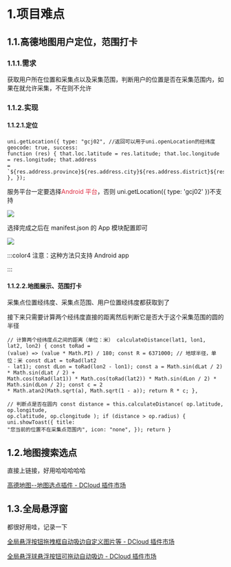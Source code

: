 # 1.项目难点

## 1.1.高德地图用户定位，范围打卡

### 1.1.1.需求

获取用户所在位置和采集点以及采集范围，判断用户的位置是否在采集范围内，如果在就允许采集，不在则不允许

### 1.1.2.实现

#### 1.1.2.1.定位

```vue
uni.getLocation({ type: "gcj02", //返回可以用于uni.openLocation的经纬度 geocode: true, success:
function (res) { that.loc.latitude = res.latitude; that.loc.longitude = res.longitude; that.address
=
`${res.address.province}${res.address.city}${res.address.district}${res.address.street}${res.address.streetNum}${res.address.poiName}${res.address.cityCode}`;
}, });
```

服务平台一定要选择<font style="color:#DF2A3F;">Android 平台</font>，否则 uni.getLocation({ type: 'gcj02' })不支持

![](https://cdn.nlark.com/yuque/0/2024/png/38473181/1728715386688-8dd8ba98-cf9b-4dea-8f8f-c8fa5840579c.png)

选择完成之后在 manifest.json 的 App 模块配置即可

![](https://cdn.nlark.com/yuque/0/2024/png/38473181/1728715634991-de4e37ff-541b-4732-a732-ead323fb5416.png)

:::color4
注意：这种方法只支持 Android app

:::

#### 1.1.2.2.地图展示、范围打卡

采集点位置经纬度、采集点范围、用户位置经纬度都获取到了

接下来只需要计算两个经纬度直接的距离然后判断它是否大于这个采集范围的圆的半径

```vue
// 计算两个经纬度点之间的距离（单位：米） calculateDistance(lat1, lon1, lat2, lon2) { const toRad =
(value) => (value * Math.PI) / 180; const R = 6371000; // 地球半径，单位：米 const dLat = toRad(lat2
- lat1); const dLon = toRad(lon2 - lon1); const a = Math.sin(dLat / 2) * Math.sin(dLat / 2) +
Math.cos(toRad(lat1)) * Math.cos(toRad(lat2)) * Math.sin(dLon / 2) * Math.sin(dLon / 2); const c = 2
* Math.atan2(Math.sqrt(a), Math.sqrt(1 - a)); return R * c; },
```

```vue
// 判断点是否在圆内 const distance = this.calculateDistance( op.latitude, op.longitude,
op.clatitude, op.clongitude ); if (distance > op.radius) { uni.showToast({ title:
"您当前的位置不在采集点范围内", icon: "none", }); return }
```

## 1.2.地图搜索选点

直接上链接，好用哈哈哈哈哈

[高德地图--地图选点插件 - DCloud 插件市场](https://ext.dcloud.net.cn/plugin?id=16882)

## 1.3.全局悬浮窗

都很好用哇，记录一下

[全局悬浮按钮拖拽框自动吸边自定义图片等 - DCloud 插件市场](https://ext.dcloud.net.cn/plugin?id=16026)

[全局悬浮球悬浮按钮可拖动自动吸边 - DCloud 插件市场](https://ext.dcloud.net.cn/plugin?id=16264)
